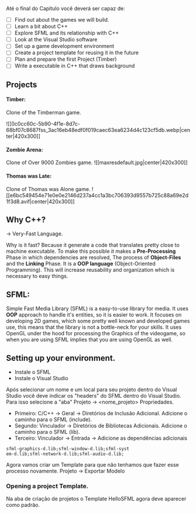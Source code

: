 Até o final do Capítulo você deverá ser capaz de:
-[ ] Find out about the games we will build.
-[ ] Learn a bit about C++
-[ ] Explore SFML and its relationship with C++
-[ ] Look at the Visual Studio software
-[ ] Set up a game development environment
-[ ] Create a project template for reusing it in the future
-[ ] Plan and prepare the first Project (Timber)
-[ ] Write a executable in C++ that draws background

## Projects
#### Timber:
Clone of the Timberman game. 

![[0c0cc60c-5b90-4f1e-8d7c-68bf07c8687fss_3ac16eb48edf0f019caec63ea6234d4c123cf5db.webp|center|420x300]]

#### Zombie Arena:
Clone of Over 9000 Zombies game.
![[maxresdefault.jpg|center|420x300]]
#### Thomas was Late:
Clone of Thomas was Alone game.
![[e6bc549454e71e0e0e2146d237a4cc1a3bc706393d9557b725c88a69e2d1f3d8.avif|center|420x300]]

## Why C++?
-> Very-Fast Language.

Why is it fast? Because it generate a code that translates pretty close to machine executable. To make this possible it makes a **Pre-Processing** Phase in which dependencies are resolved, The process of **Object-Files** and the **Linking** Phase.
It is a **OOP language** (Object-Oriented Programming). This will increase reusability and organization which is necessary to easy things.

## SFML:
Simple Fast Media Library (SFML) is a easy-to-use library for media. It uses **OOP** approach to handle it's entities, so it is easier to work. It focuses on developing 2D games, which some pretty well known and developed games use, this means that the library is not a bottle-neck for your skills. It uses OpenGL under the hood for processing the Graphics of the videogame, so when you are using SFML implies that you are using OpenGL as well.

## Setting up your environment.
- Instale o SFML 
- Instale o Visual Studio

Após selecionar um nome e um local para seu projeto dentro do Visual Studio você deve indicar os "headers" do SFML dentro do Visual Studio. Para isso selecione a "aba" Projeto -> <nome_projeto> Propriedades.
- Primeiro: C/C++ -> Geral -> Diretórios de Inclusão Adicional. Adicione o caminho para o SFML (include).
- Segundo: Vinculador -> Diretórios de Bibliotecas Adicionais. Adicione o caminho para o SFML (lib). 
- Terceiro: Vinculador -> Entrada -> Adicione as dependências adicionais
```
sfml-graphics-d.lib;sfml-window-d.lib;sfml-syst
em-d.lib;sfml-network-d.lib;sfml-audio-d.lib;
```
Agora vamos criar um Template para que não tenhamos que fazer esse processo novamente.
Projeto -> Exportar Modelo 

### Opening a project Template.

Na aba de criação de projetos o Template HelloSFML agora deve aparecer como padrão.